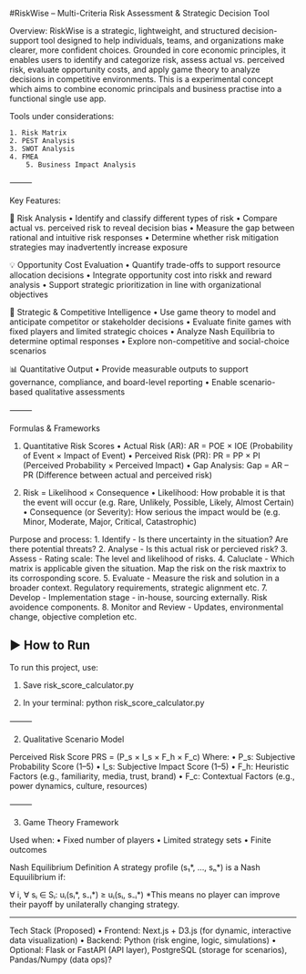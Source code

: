 #RiskWise – Multi-Criteria Risk Assessment & Strategic Decision Tool

Overview:
RiskWise is a strategic, lightweight, and structured decision-support tool designed to help individuals, teams, and organizations make clearer, more confident choices. Grounded in core economic principles, it enables users to identify and categorize risk, assess actual vs. perceived risk, evaluate opportunity costs, and apply game theory to analyze decisions in competitive environments. This is a experimental concept which aims to combine economic principals and business practise into a functional single use app. 

Tools under considerations:

	1. Risk Matrix
 	2. PEST Analysis
  	3. SWOT Analysis
   	4. FMEA
    	5. Business Impact Analysis
     

⸻

Key Features:

🧠 Risk Analysis
	•	Identify and classify different types of risk
	•	Compare actual vs. perceived risk to reveal decision bias
	•	Measure the gap between rational and intuitive risk responses
	•	Determine whether risk mitigation strategies may inadvertently increase exposure

💡 Opportunity Cost Evaluation
	•	Quantify trade-offs to support resource allocation decisions
	•	Integrate opportunity cost into riskk and reward analysis
	•	Support strategic prioritization in line with organizational objectives

🎯 Strategic & Competitive Intelligence
	•	Use game theory to model and anticipate competitor or stakeholder decisions
	•	Evaluate finite games with fixed players and limited strategic choices
	•	Analyze Nash Equilibria to determine optimal responses
	•	Explore non-competitive and social-choice scenarios

📊 Quantitative Output
	•	Provide measurable outputs to support governance, compliance, and board-level reporting
	•	Enable scenario-based qualitative assessments

⸻

Formulas & Frameworks

1. Quantitative Risk Scores
	•	Actual Risk (AR):
AR = POE × IOE
(Probability of Event × Impact of Event)
	•	Perceived Risk (PR):
PR = PP × PI
(Perceived Probability × Perceived Impact)
	•	Gap Analysis:
Gap = AR – PR
(Difference between actual and perceived risk)

2. Risk = Likelihood × Consequence
	•	Likelihood: How probable it is that the event will occur (e.g. Rare, Unlikely, Possible, Likely, Almost Certain)
	•	Consequence (or Severity): How serious the impact would be (e.g. Minor, Moderate, Major, Critical, Catastrophic)
	
 Purpose and process:
		1. Identify - Is there uncertainty in the situation? Are there potential threats?
		2. Analyse - Is this actual risk or percieved risk? 
		3. Assess - Rating scale: The level and likelihood of risks.
		4. Caluclate - Which matrix is applicable given the situation. Map the risk on the risk maxtrix to its corrosponding score.
		5. Evaluate - Measure the risk and solution in a broader context. Regulatory requirements, strategic alignment etc.
		7. Develop - Implementation stage - in-house, sourcing externally. Risk avoidence components.
		8. Monitor and Review - Updates, environmental change, objective completion etc.

## ▶️ How to Run

To run this project, use:

1. Save risk_score_calculator.py

2. In your terminal:
   	python risk_score_calculator.py

⸻

2. Qualitative Scenario Model

Perceived Risk Score
PRS = (P_s × I_s × F_h × F_c)
Where:
	•	P_s: Subjective Probability Score (1–5)
	•	I_s: Subjective Impact Score (1–5)
	•	F_h: Heuristic Factors (e.g., familiarity, media, trust, brand)
	•	F_c: Contextual Factors (e.g., power dynamics, culture, resources)

⸻

3. Game Theory Framework

Used when:
	•	Fixed number of players
	•	Limited strategy sets
	•	Finite outcomes

Nash Equilibrium Definition
A strategy profile (s₁*, …, sₙ*) is a Nash Equuilibrium if:

∀ i, ∀ sᵢ ∈ Sᵢ:  uᵢ(sᵢ*, s₋ᵢ*) ≥ uᵢ(sᵢ, s₋ᵢ*)
*This means no player can improve their payoff by unilaterally changing strategy.

-----

Tech Stack (Proposed)
	•	Frontend: Next.js + D3.js (for dynamic, interactive data visualization)
	•	Backend: Python (risk engine, logic, simulations)
	•	Optional: Flask or FastAPI (API layer), PostgreSQL (storage for scenarios), Pandas/Numpy (data ops)?






